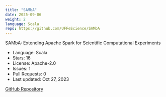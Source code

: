```yaml
---
title: "SAMbA"
date: 2025-09-06
weight: 2
language: Scala
repo: https://github.com/UFFeScience/SAMbA
---
```


SAMbA: Extending Apache Spark for Scientific Computational Experiments

- Language: Scala
- Stars: 16
- License: Apache-2.0
- Issues: 1
- Pull Requests: 0
- Last updated: Oct 27, 2023

[GitHub Repository](https://github.com/UFFeScience/SAMbA)
